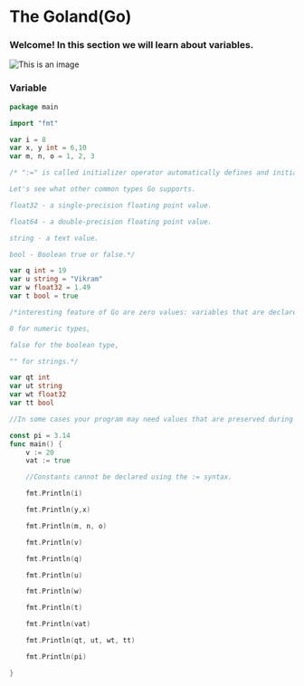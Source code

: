 # The Goland(Go)
### Welcome! In this section we will learn about variables. 
![This is an image](https://camo.githubusercontent.com/2b507540e2681c1a25698f246b9dca69c30548ed66a7323075b0224cbb1bf058/68747470733a2f2f676f6c616e672e6f72672f646f632f676f706865722f6669766579656172732e6a7067) 

### Variable

```go
package main

import "fmt"

var i = 8
var x, y int = 6,10
var m, n, o = 1, 2, 3

/* ":=" is called initializer operator automatically defines and initialized variables with the given value.

Let's see what other common types Go supports.

float32 - a single-precision floating point value.

float64 - a double-precision floating point value.

string - a text value.

bool - Boolean true or false.*/

var q int = 19
var u string = "Vikram"
var w float32 = 1.49
var t bool = true

/*interesting feature of Go are zero values: variables that are declared without a value take the zero value of their type:

0 for numeric types,

false for the boolean type,

"" for strings.*/

var qt int
var ut string
var wt float32
var tt bool

//In some cases your program may need values that are preserved during the program. These are called constants and they cannot be changed from their initial value.

const pi = 3.14
func main() {
    v := 20
    vat := true

    //Constants cannot be declared using the := syntax.

    fmt.Println(i)

    fmt.Println(y,x)

    fmt.Println(m, n, o)

    fmt.Println(v)

    fmt.Println(q)

    fmt.Println(u)

    fmt.Println(w)

    fmt.Println(t)

    fmt.Println(vat)

    fmt.Println(qt, ut, wt, tt)

    fmt.Println(pi)

}
```

